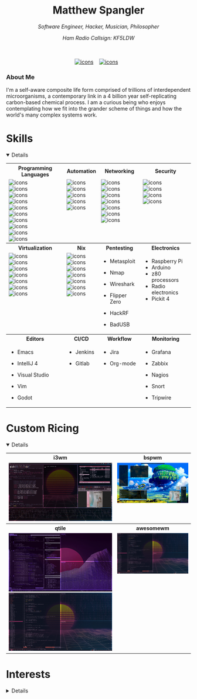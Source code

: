
<body>
  <div class="c1">
    <div align="center">
      <h1>Matthew Spangler</h1><em>Software Engineer, Hacker, Musician, Philosopher</em>
      <p><em>Ham Radio Callsign: KF5LDW</em></p>
      <br></br>
      <div>
        <a href="https://www.linkedin.com/in/mattspangler-tech/"><img height="30" src="https://skillicons.dev/icons?i=linkedin" alt="icons"></a> &nbsp;&nbsp; <a href="https://unix.stackexchange.com/users/572504/nebulasurfer/"><img height="30" src="https://skillicons.dev/icons?i=stackoverflow" alt="icons"></a> &nbsp;&nbsp;
      </div>
    </div>
  </div>
  <div>
    <h3>About Me</h3>
    <p>I'm a self-aware composite life form comprised of trillions of interdependent microorganisms, a contemporary link in a 4 billion year self-replicating carbon-based chemical process. I am a curious being who enjoys contemplating how we fit into the grander scheme of things and how the world's many complex systems work.</p>
  </div>
  <h1>Skills</h1>
  <details open="">
    <table>
      <tr>
        <th>Programming Languages</th>
        <th>Automation</th>
        <th>Networking</th>
        <th>Security</th>
      </tr>
      <tr>
        <td valign="top">
          <div><img title="C" height="25" src="https://img.shields.io/badge/c-%2300599C.svg?style=for-the-badge&amp;logo=C&amp;logoColor=white" alt="icons"></div>
          <div><img title="C++" height="25" src="https://img.shields.io/badge/c++-%2300599C.svg?style=for-the-badge&amp;logo=c%2B%2B&amp;logoColor=white" alt="icons"></div>
          <div><img title="C#" height="25" src="https://img.shields.io/badge/c%23-%23239120.svg?style=for-the-badge&amp;logo=c-sharp&amp;logoColor=white" alt="icons"></div>
          <div><img title="Rust" height="25" src="https://img.shields.io/badge/rust-%23000000.svg?style=for-the-badge&amp;logo=rust&amp;logoColor=white" alt="icons"></div>
          <div><img title="Python" height="25" src="https://img.shields.io/badge/python-3670A0?style=for-the-badge&amp;logo=python&amp;logoColor=ffdd54" alt="icons"></div>
          <div><img title="Elisp" height="25" src="https://img.shields.io/badge/Elisp-%237F5AB6.svg?&amp;style=for-the-badge&amp;logo=gnu-emacs&amp;logoColor=white" alt="icons"></div>
          <div><img title="Bash" height="25" src="https://img.shields.io/badge/Bash-%23121011.svg?style=for-the-badge&amp;logo=gnu-bash&amp;logoColor=white" alt="icons"></div>
          <div><img title="Javascript" height="25" src="https://img.shields.io/badge/javascript-%23323330.svg?style=for-the-badge&amp;logo=javascript&amp;logoColor=%23F7DF1E" alt="icons"></div>
          <div><img title="HTML5" height="25" src="https://img.shields.io/badge/html5-%23E34F26.svg?style=for-the-badge&amp;logo=html5&amp;logoColor=white" alt="icons"></div>
          <div><img title="CSS" height="25" src="https://img.shields.io/badge/css3-%231572B6.svg?style=for-the-badge&amp;logo=css3&amp;logoColor=white" alt="icons"></div>
        </td>
        <td valign="top">
          <div><img title="HTML5" height="25" src="https://img.shields.io/badge/robotframework-%43B02A?style=for-the-badge&amp;logo=robotframework&amp;logoColor=white&amp;color=00c0b5" alt="icons"></div>
          <div><img title="HTML5" height="25" src="https://img.shields.io/badge/-selenium-%43B02A?style=for-the-badge&amp;logo=selenium&amp;logoColor=white" alt="icons"></div>
          <div><img title="HTML5" height="25" src="https://img.shields.io/badge/ansible-%43B02A?style=for-the-badge&amp;logo=ansible&amp;logoColor=white&amp;color=black" alt="icons"></div>
          <div><img title="HTML5" height="25" src="https://img.shields.io/badge/OpenCV-%43B02A?style=for-the-badge&amp;logo=OpenCV&amp;logoColor=lightgreen&amp;color=blue" alt="icons"></div>
          <div><img title="HTML5" height="25" src="https://img.shields.io/badge/pandas-%43B02A?style=for-the-badge&amp;logo=pandas&amp;logoColor=white&amp;color=darkblue" alt="icons"></div>
        </td>
        <td valign="top">
          <div><img title="HTML5" height="25" src="https://img.shields.io/badge/cisco_ios_xe%2Fxr%2Fnxos-%43B02A?style=for-the-badge&amp;logo=cisco&amp;logoColor=white&amp;color=blue" alt="icons"></div>
          <div><img title="HTML5" height="25" src="https://img.shields.io/badge/mikrotik_routeros-%43B02A?style=for-the-badge&amp;i&amp;logoColor=white&amp;color=cyan" alt="icons"></div>
          <div><img title="HTML5" height="25" src="https://img.shields.io/badge/ubiquiti_unifi_os-%43B02A?style=for-the-badge&amp;logo=ubiquiti&amp;logoColor=white&amp;color=darkblue" alt="icons"></div>
          <div><img title="HTML5" height="25" src="https://img.shields.io/badge/edgerouter_edge_os-%43B02A?style=for-the-badge&amp;logoColor=white&amp;color=black" alt="icons"></div>
          <div><img title="HTML5" height="25" src="https://img.shields.io/badge/pfsense-%43B02A?style=for-the-badge&amp;logo=pfsense&amp;logoColor=white&amp;color=212121" alt="icons"></div>
          <div><img title="HTML5" height="25" src="https://img.shields.io/badge/opnsense-%43B02A?style=for-the-badge&amp;logo=opnsense&amp;logoColor=white&amp;color=D94F00" alt="icons"></div>
          <div><img title="HTML5" height="25" src="https://img.shields.io/badge/openwrt-%43B02A?style=for-the-badge&amp;logo=openwrt&amp;logoColor=white&amp;color=00B5E2" alt="icons"></div>
        </td>
        <td valign="top">
          <div><img title="HTML5" height="25" src="https://img.shields.io/badge/qubes_os-%43B02A?style=for-the-badge&amp;logo=qubesos&amp;logoColor=white&amp;color=00B5E2" alt="icons"></div>
          <div><img title="HTML5" height="25" src="https://img.shields.io/badge/coreboot-%43B02A?style=for-the-badge&amp;logo=coreboot&amp;logoColor=white&amp;color=grey" alt="icons"></div>
          <div><img title="HTML5" height="25" src="https://img.shields.io/badge/gnupg-%43B02A?style=for-the-badge&amp;logo=gnuprivacyguard&amp;logoColor=white&amp;color=0093DD" alt="icons"></div>
          <div><img title="HTML5" height="25" src="https://img.shields.io/badge/selinux-%43B02A?style=for-the-badge&amp;logo=selinux&amp;logoColor=white&amp;color=FCC624" alt="icons"></div>
        </td>
      </tr>
      <tr>
        <th>Virtualization</th>
        <th>Nix</th>
        <th>Pentesting</th>
        <th>Electronics</th>
      </tr>
      <tr>
        <td valign="top">
          <div><img title="HTML5" height="25" src="https://img.shields.io/badge/proxmox-%43B02A?style=for-the-badge&amp;logo=proxmox&amp;logoColor=white&amp;color=E57000" alt="icons"></div>
          <div><img title="HTML5" height="25" src="https://img.shields.io/badge/kubernetes-%43B02A?style=for-the-badge&amp;logo=kubernetes&amp;logoColor=white&amp;color=326CE5" alt="icons"></div>
          <div><img title="HTML5" height="25" src="https://img.shields.io/badge/xenserver-%43B02A?style=for-the-badge&amp;logo=xenserver&amp;logoColor=white&amp;color=000000" alt="icons"></div>
          <div><img title="HTML5" height="25" src="https://img.shields.io/badge/docker-%43B02A?style=for-the-badge&amp;logo=docker&amp;logoColor=white&amp;color=2496ED" alt="icons"></div>
          <div><img title="HTML5" height="25" src="https://img.shields.io/badge/podman-%43B02A?style=for-the-badge&amp;logo=podman&amp;logoColor=white&amp;color=892CA0" alt="icons"></div>
          <div><img title="HTML5" height="25" src="https://img.shields.io/badge/kvm-%43B02A?style=for-the-badge&amp;logo=kvm&amp;logoColor=white&amp;color=FF6600" alt="icons"></div>
          <div><img title="HTML5" height="25" src="https://img.shields.io/badge/vagrant-%43B02A?style=for-the-badge&amp;logo=vagrant&amp;logoColor=white&amp;color=1868F2" alt="icons"></div>
        </td>
        <td valign="top">
          <div><img title="HTML5" height="25" src="https://img.shields.io/badge/arch_linux-%43B02A?style=for-the-badge&amp;logo=archlinux&amp;logoColor=white&amp;color=1793D1" alt="icons"></div>
          <div><img title="HTML5" height="25" src="https://img.shields.io/badge/debian-%43B02A?style=for-the-badge&amp;logo=debian&amp;logoColor=white&amp;color=A81D33" alt="icons"></div>
          <div><img title="HTML5" height="25" src="https://img.shields.io/badge/arch_linux-%43B02A?style=for-the-badge&amp;logo=archlinux&amp;logoColor=white&amp;color=1793D1" alt="icons"></div>
          <div><img title="HTML5" height="25" src="https://img.shields.io/badge/Red%20Hat%20Enterprise%20Linux-%43B02A?style=for-the-badge&amp;logo=redhat&amp;logoColor=white&amp;color=EE0000" alt="icons"></div>
          <div><img title="HTML5" height="25" src="https://img.shields.io/badge/opensuse-%43B02A?style=for-the-badge&amp;logo=opensuse&amp;logoColor=white&amp;color=73BA25" alt="icons"></div>
          <div><img title="HTML5" height="25" src="https://img.shields.io/badge/freebsd-%43B02A?style=for-the-badge&amp;logo=freebsd&amp;logoColor=white&amp;color=AB2B28" alt="icons"></div>
          <div><img title="HTML5" height="25" src="https://img.shields.io/badge/flatpak-%43B02A?style=for-the-badge&amp;logo=flatpak&amp;logoColor=white&amp;color=1793D1" alt="icons"></div>
        </td>
        <td valign="top">
          <div>
            <ul>
              <li>Metasploit</li>
            </ul>
          </div>
          <div>
            <ul>
              <li>Nmap</li>
            </ul>
          </div>
          <div>
            <ul>
              <li>Wireshark</li>
            </ul>
          </div>
          <div>
            <ul>
              <li>Flipper Zero</li>
            </ul>
          </div>
          <div>
            <ul>
              <li>HackRF</li>
            </ul>
          </div>
          <div>
            <ul>
              <li>BadUSB</li>
            </ul>
          </div>
        </td>
        <td valign="top">
          <ul>
            <li>Raspberry Pi</li>
            <li>Arduino</li>
            <li>z80 processors</li>
            <li>Radio electronics</li>
            <li>Pickit 4</li>
          </ul>
        </td>
      </tr>
      <tr>
        <th>Editors</th>
        <th>CI/CD</th>
        <th>Workflow</th>
        <th>Monitoring</th>
      </tr>
      <tr>
        <td valign="top">
          <div>
            <ul>
              <li>Emacs</li>
            </ul>
          </div>
          <div>
            <ul>
              <li>IntelliJ 4</li>
            </ul>
          </div>
          <div>
            <ul>
              <li>Visual Studio</li>
            </ul>
          </div>
          <div>
            <ul>
              <li>Vim</li>
            </ul>
          </div>
          <div>
            <ul>
              <li>Godot</li>
            </ul>
          </div>
        </td>
        <td valign="top">
          <div>
            <ul>
              <li>Jenkins</li>
            </ul>
          </div>
          <div>
            <ul>
              <li>Gitlab</li>
            </ul>
          </div>
        </td>
        <td valign="top">
          <div>
            <ul>
              <li>Jira</li>
            </ul>
          </div>
          <div>
            <ul>
              <li>Org-mode</li>
            </ul>
          </div>
        </td>
        <td valign="top">
          <div>
            <ul>
              <li>Grafana</li>
            </ul>
          </div>
          <div>
            <ul>
              <li>Zabbix</li>
            </ul>
          </div>
          <div>
            <ul>
              <li>Nagios</li>
            </ul>
          </div>
          <div>
            <ul>
              <li>Snort</li>
            </ul>
          </div>
          <div>
            <ul>
              <li>Tripwire</li>
            </ul>
          </div>
        </td>
      </tr>
    </table>
  </details>
  <h1>Custom Ricing</h1>
  <details open="">
    <table>
      <tr>
        <th>i3wm</th>
        <th>bspwm</th>
      </tr>
      <tr>
        <td valign="top"><img title="HTML5" width="512" src="https://raw.githubusercontent.com/matthewspangler/i3wm-retrowave-dotfiles/master/screenshot.jpg" alt="icons"></td>
        <td valign="top"><img title="HTML5" width="512" src="https://raw.githubusercontent.com/matthewspangler/bspwm-laputa-dotfiles/master/screenshot.png" alt="icons"></td>
      </tr>
      <tr>
        <th>qtile</th>
        <th>awesomewm</th>
      </tr>
      <tr>
        <td valign="top"><img title="HTML5" width="512" src="https://raw.githubusercontent.com/matthewspangler/dotfiles/qtile/screenshot2.png" alt="icons"> <img title="HTML5" width="512" src="https://raw.githubusercontent.com/matthewspangler/dotfiles/qtile/screenshot.png" alt="icons"></td>
        <td valign="top"><img title="HTML5" width="512" src="https://raw.githubusercontent.com/matthewspangler/dotfiles/awesomewm/screenshot.png" alt="icons"></td>
      </tr>
    </table>
  </details>
  <h1>Interests</h1>
  <details>
    <div>
      <ul>
        <li>Pixel art</li>
      </ul>
    </div>
    <div>
      <ul>
        <li>Roguelike games</li>
      </ul>
    </div>
    <div>
      <ul>
        <li>Epistemology</li>
      </ul>
    </div>
    <div>
      <ul>
        <li>Philosophy of science</li>
      </ul>
    </div>
    <div>
      <ul>
        <li>80's synthesizers</li>
      </ul>
    </div>
    <div>
      <ul>
        <li>Jazz composition</li>
      </ul>
    </div>
    <div>
      <ul>
        <li>Physics</li>
      </ul>
    </div>
    <div>
      <ul>
        <li>Evolutionary biology</li>
      </ul>
    </div>
    <div>
      <ul>
        <li>Cybersecurity</li>
      </ul>
    </div>
    <h2>Favorite Books</h2>
    <div>
      <ul>
        <li>Pale Blue Dot by Carl Sagan</li>
      </ul>
    </div>
    <div>
      <ul>
        <li>The Anthropocene Reviewed by John Green</li>
      </ul>
    </div>
    <div>
      <ul>
        <li>The Rebel by Albert Camus</li>
      </ul>
    </div>
    <div>
      <ul>
        <li>Foundations by Isaac Asimov</li>
      </ul>
    </div>
    <div>
      <ul>
        <li>The Pleasure of Finding Things Out by Richard Feynman</li>
      </ul>
    </div>
    <div>
      <ul>
        <li>The Denial of Death by Earnest Becker</li>
      </ul>
    </div>
    <div>
      <ul>
        <li>Dune by Frank Herbert</li>
      </ul>
    </div>
    <div>
      <ul>
        <li>The History of Western Philosophy by Bertrand Russel</li>
      </ul>
    </div>
  </details>
</body>
</html>
